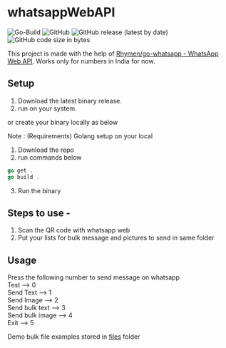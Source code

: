 # whatsappWebAPI

![Go-Build](https://github.com/Piyushhbhutoria/whatsappWebAPI/workflows/Go-Build/badge.svg)
![GitHub](https://img.shields.io/github/license/Piyushhbhutoria/whatsappWebAPI)
![GitHub release (latest by date)](https://img.shields.io/github/v/release/Piyushhbhutoria/whatsappWebAPI)
![GitHub code size in bytes](https://img.shields.io/github/languages/code-size/Piyushhbhutoria/whatsappWebAPI)

This project is made with the help of [Rhymen/go-whatsapp - WhatsApp Web API](https://github.com/Rhymen/go-whatsapp).
Works only for numbers in India for now.

## Setup

1. Download the latest binary release.
2. run on your system.

or create your binary locally as below

Note : (Requirements) Golang setup on your local

1. Download the repo
2. run commands below

```go
go get .
go build .
```

3. Run the binary

## Steps to use -

1. Scan the QR code with whatsapp web
2. Put your lists for bulk message and pictures to send in same folder

## Usage

Press the following number to send message on whatsapp  
Test --> 0  
Send Text --> 1  
Send Image --> 2  
Send bulk text --> 3  
Send bulk image --> 4  
Exit --> 5

Demo bulk file examples stored in [files](/files) folder
